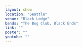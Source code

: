 ```yaml
---
layout: show
location: "Seattle"
venue: "Black Lodge"
bands: "The Bug Club, Black Ends"
link: ""
poster: ""
youtube: ""
---
```



